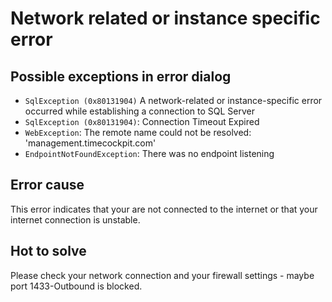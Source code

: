 # Network related or instance specific error

## Possible exceptions in error dialog
* ```SqlException (0x80131904)``` A network-related or instance-specific error occurred while establishing a connection to SQL Server
* ```SqlException (0x80131904)```: Connection Timeout Expired
* ```WebException```: The remote name could not be resolved: 'management.timecockpit.com'
* ```EndpointNotFoundException```: There was no endpoint listening

## Error cause
This error indicates that your are not connected to the internet or that your internet connection is unstable.

## Hot to solve
Please check your network connection and your firewall settings - maybe port 1433-Outbound is blocked. 
